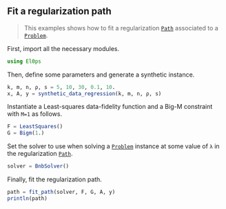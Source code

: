 ## Fit a regularization path

> This examples shows how to fit a regularization [`Path`](@ref) associated to a [`Problem`](@ref).

First, import all the necessary modules.

```julia
using El0ps
```

Then, define some parameters and generate a synthetic instance.

```julia
k, m, n, ρ, s = 5, 10, 30, 0.1, 10.
x, A, y = synthetic_data_regression(k, m, n, ρ, s)
```

Instantiate a Least-squares data-fidelity function and a Big-M constraint with `M=1` as follows.

```julia
F = LeastSquares()
G = Bigm(1.)
```

Set the solver to use when solving a [`Problem`](@ref) instance at some value of `λ` in the regularization [`Path`](@ref).

```julia
solver = BnbSolver()
```

Finally, fit the regularization path.

```julia
path = fit_path(solver, F, G, A, y)
println(path)
```